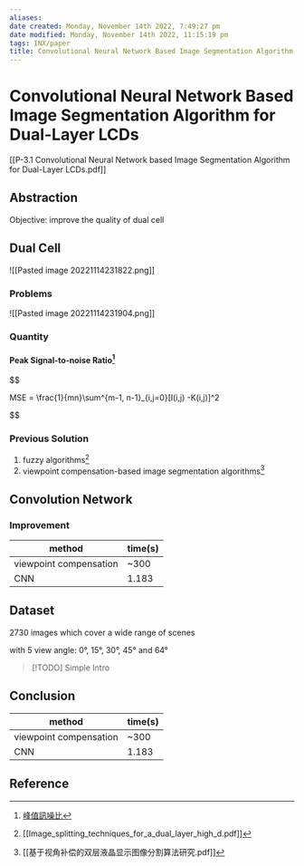 ```yaml
---
aliases: 
date created: Monday, November 14th 2022, 7:49:27 pm
date modified: Monday, November 14th 2022, 11:15:19 pm
tags: INX/paper 
title: Convolutional Neural Network Based Image Segmentation Algorithm for Dual-Layer LCDs
---
```


# Convolutional Neural Network Based Image Segmentation Algorithm for Dual-Layer LCDs

[[P-3.1 Convolutional Neural Network based Image Segmentation Algorithm for Dual-Layer LCDs.pdf]]

## Abstraction

Objective: improve the quality of dual cell

## Dual Cell

![[Pasted image 20221114231822.png]]
### Problems
![[Pasted image 20221114231904.png]]
### Quantity

#### Peak Signal-to-noise Ratio[^1]

$$

MSE = \frac{1}{mn}\sum^{m-1, n-1}_{i,j=0}[I(i,j) -K(i,j)]^2

$$

### Previous Solution

1. fuzzy algorithms[^2]
2. viewpoint compensation-based image segmentation algorithms[^3]

## Convolution Network

### Improvement
| method                 | time(s) |
| ---------------------- | ------- |
| viewpoint compensation | ~300    |
| CNN                    | 1.183   | 
## Dataset

2730 images which cover a wide range of scenes

with 5 view angle: 0°, 15°, 30°, 45° and 64°

> [!TODO] 
> Simple Intro


## Conclusion

| method                 | time(s) |
| ---------------------- | ------- |
| viewpoint compensation | ~300    |
| CNN                    | 1.183   | 

## Reference

[^1]: [峰值訊噪比](https://zh.wikipedia.org/zh-tw/%E5%B3%B0%E5%80%BC%E4%BF%A1%E5%99%AA%E6%AF%94)

[^2]: [[Image_splitting_techniques_for_a_dual_layer_high_d.pdf]]

[^3]: [[基于视角补偿的双层液晶显示图像分割算法研究.pdf]]